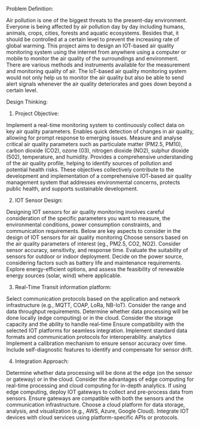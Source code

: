 Problem Definition:

Air pollution is one of the biggest threats to the present-day environment. Everyone is being affected by air pollution day by day including humans, animals, crops, cities, forests and aquatic ecosystems. Besides that, it should be controlled at a certain level to prevent the increasing rate of global warming. This project aims to design an IOT-based air quality monitoring system using the internet from anywhere using a computer or mobile to monitor the air quality of the surroundings and environment. There are various methods and instruments available for the measurement and monitoring quality of air. The loT-based air quality monitoring system would not only help us to monitor the air quality but also be able to send alert signals whenever the air quality deteriorates and goes down beyond a certain level.

Design Thinking:

1. Project Objective:

Implement a real-time monitoring system to continuously collect data on key air quality parameters. Enables quick detection of changes in air quality, allowing for prompt response to emerging issues. Measure and analyse critical air quality parameters such as particulate matter (PM2.5, PM10), carbon dioxide (CO2), ozone (03), nitrogen dioxide (NO2), sulphur dioxide (502), temperature, and humidity. Provides a comprehensive understanding of the air quality profile, helping to identify sources of pollution and potential health risks. These objectives collectively contribute to the development and implementation of a comprehensive IOT-based air quality management system that addresses environmental concerns, protects public health, and supports sustainable development.

2. IOT Sensor Design:

Designing IOT sensors for air quality monitoring involves careful consideration of the specific parameters you want to measure, the environmental conditions, power consumption constraints, and communication requirements. Below are key aspects to consider in the design of IOT sensors for air quality monitoring Choose sensors based on the air quality parameters of interest (eg., PM2.5, CO2, NO2). Consider sensor accuracy, sensitivity, and response time. Evaluate the suitability of sensors for outdoor or indoor deployment. Decide on the power source, considering factors such as battery life and maintenance requirements.
Explore energy-efficient options, and assess the feasibility of renewable energy sources (solar, wind) where applicable.

3. Real-Time Transit information platform:

Select communication protocols based on the application and network infrastructure (e.g., MQTT, COAP, LoRa, NB-IoT). Consider the range and data throughput requirements. Determine whether data processing will be done locally (edge computing) or in the cloud. Consider the storage capacity and the ability to handle real-time Ensure compatibility with the selected IOT platforms for seamless integration. Implement standard data formats and communication protocols for interoperability. analytics Implement a calibration mechanism to ensure sensor accuracy over time. Include self-diagnostic features to identify and compensate for sensor drift.

4. Integration Approach:

Determine whether data processing will be done at the edge (on the sensor or gateway) or in the cloud. Consider the advantages of edge computing for real-time processing and cloud computing for in-depth analytics. If using edge computing, deploy IOT gateways to collect and pre-process data from sensors. Ensure gateways are compatible with both the sensors and the communication infrastructure. Choose a cloud platform for data storage, analysis, and visualization (e.g., AWS, Azure, Google Cloud). Integrate IOT devices with cloud services using platform-specific APIs or protocols.

